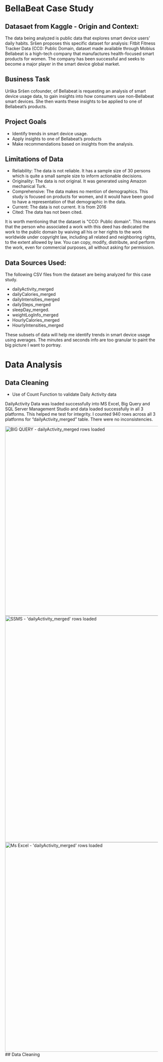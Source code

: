 # BellaBeat Case Study
## Datasaet from Kaggle - Origin and Context:
The data being analyzed is public data that explores smart device users’ daily habits. 
Sršen proposes this specific dataset for analysis: 
Fitbit Fitness Tracker Data (CC0: Public Domain, dataset made available through Mobius
Bellabeat is  a high-tech company that manufactures health-focused smart products for women. 
The company has been successful and seeks to become a major player in the smart device global market.
## Business Task 
Urška Sršen cofounder, of Bellabeat is requesting an analysis of smart device usage data, to gain insights into how consumers use non-Bellabeat smart devices. 
She then wants these insights to be applied to one of Bellabeat’s products. 
## Project Goals
- Identify trends in smart device usage.
- Apply insights to one of Bellabeat’s products
- Make recommendations based on insights from the analysis.
## Limitations of Data
- Reliability: The data is not reliable. It has a sample size of 30 persons which is quite a small sample size to inform actionable decisions.   
- Originality: The data is not original. It was generated using Amazon mechanical Turk. 
- Comprehensive: The data makes no mention of demographics. This study is focused on products for women, and it would have been good to have a representation of that demographic in the data. 
- Current: The data is not current. It is from 2016 
- Cited: The data has not been cited.

It is worth mentioning that the dataset is "CCO: Public domain".
This means that the person who associated a work with this deed has dedicated the work to the public domain by waiving all his or her rights to the work worldwide under copyright law, including all related and neighboring rights, to the extent allowed by law. You can copy, modify, distribute, and perform the work, even for commercial purposes, all without asking for permission.

## Data Sources Used:  
The following CSV files from the dataset are being analyzed for this case study.
- dailyActivity_merged
- dailyCalories_merged
- dailyIntensities_merged
- dailySteps_merged
- sleepDay_merged.
- weightLogInfo_merged
- HourlyCalories_merged
- HourlyIntensities_merged
  
These subsets of data will help me identify trends in smart device usage using averages. The minutes and seconds info are too granular to paint the big picture I want to portray.

# Data Analysis
## Data Cleaning
- Use of Count Function to validate Daily Activity data
  
DailyActivity Data was loaded successfully into MS Excel, Big Query and SQL Server Management Studio and data loaded successfully in all 3 platforms. This helped me test for integrity.  I counted 940 rows across all 3 platforms for “dailyActivity_merged” table. There were no inconsistencies. 

<img width="1291" height="623" alt="BIG QUERY - dailyActivity_merged rows loaded " src="https://github.com/user-attachments/assets/36be3c8d-1c81-4c8b-82c9-6b5bd30c2b7b" />
<img width="1253" height="745" alt="SSMS - 'dailyActivity_merged'  rows loaded " src="https://github.com/user-attachments/assets/3e4e12b0-b35c-4139-bf59-bbe151933f1f" />
<img width="1377" height="689" alt="Ms Excel - 'dailyActivity_merged' rows loaded " src="https://github.com/user-attachments/assets/cdda31cf-e715-4de6-8166-ff1fdeb1bbf1" />
## Data Cleaning














